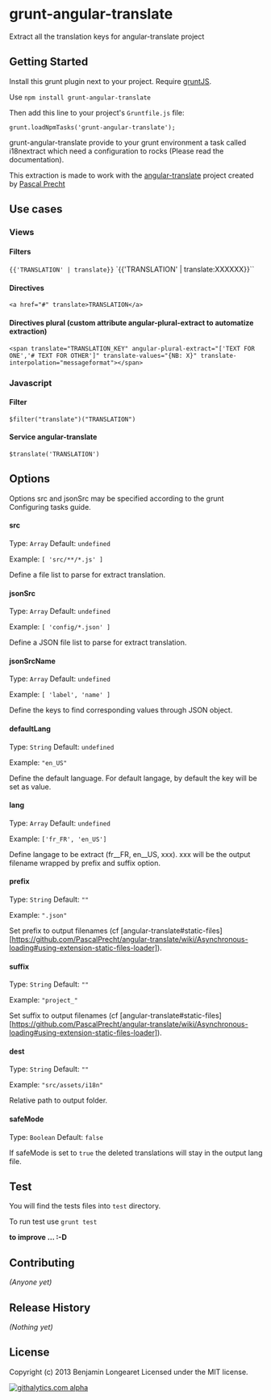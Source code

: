 # grunt-angular-translate

Extract all the translation keys for angular-translate project

## Getting Started
Install this grunt plugin next to your project. Require [gruntJS][getting_started].

Use `npm install grunt-angular-translate`

Then add this line to your project's `Gruntfile.js` file:

`grunt.loadNpmTasks('grunt-angular-translate');`

grunt-angular-translate provide to your grunt environment a task called i18nextract which need a configuration to rocks (Please read the documentation).

This extraction is made to work with the [angular-translate][angular_translate] project created by [Pascal Precht][pascalPrecht]

## Use cases

### Views

#### Filters

`{{'TRANSLATION' | translate}}`
`{{'TRANSLATION' | translate:XXXXXX}}``

#### Directives

`<a href="#" translate>TRANSLATION</a>`

#### Directives plural (custom attribute angular-plural-extract to automatize extraction)

`<span translate="TRANSLATION_KEY" angular-plural-extract="['TEXT FOR ONE','# TEXT FOR OTHER']" translate-values="{NB: X}" translate-interpolation="messageformat"></span>`

### Javascript

#### Filter

`$filter("translate")("TRANSLATION")`

#### Service angular-translate

`$translate('TRANSLATION')`

## Options

Options src and jsonSrc may be specified according to the grunt Configuring tasks guide.

#### src

Type: `Array`
Default: `undefined`

Example: `[ 'src/**/*.js' ]`

Define a file list to parse for extract translation.

#### jsonSrc

Type: `Array`
Default: `undefined`

Example: `[ 'config/*.json' ]`

Define a JSON file list to parse for extract translation.

#### jsonSrcName

Type: `Array`
Default: `undefined`

Example: `[ 'label', 'name' ]`

Define the keys to find corresponding values through JSON object.

#### defaultLang

Type: `String`
Default: `undefined`

Example: `"en_US"`

Define the default language. For default langage, by default the key will be set as value.

#### lang

Type: `Array`
Default: `undefined`

Example: `['fr_FR', 'en_US']`

Define langage to be extract (fr__FR, en__US, xxx). xxx will be the output filename wrapped by prefix and suffix option.

#### prefix

Type: `String`
Default: `""`

Example: `".json"`

Set prefix to output filenames (cf [angular-translate#static-files][https://github.com/PascalPrecht/angular-translate/wiki/Asynchronous-loading#using-extension-static-files-loader]).

#### suffix

Type: `String`
Default:  `""`

Example: `"project_"`

Set suffix to output filenames (cf [angular-translate#static-files][https://github.com/PascalPrecht/angular-translate/wiki/Asynchronous-loading#using-extension-static-files-loader]).

#### dest

Type: `String`
Default:  `""`

Example: `"src/assets/i18n"`

Relative path to output folder.

#### safeMode

Type: `Boolean`
Default: `false`

If safeMode is set to `true` the deleted translations will stay in the output lang file.

## Test

You will find the tests files into `test` directory.

To run test use `grunt test`

__to improve ... :-D__

## Contributing

_(Anyone yet)_

## Release History

_(Nothing yet)_

## License

Copyright (c) 2013 Benjamin Longearet
Licensed under the MIT license.

[grunt]: http://gruntjs.com/
[getting_started]: https://github.com/gruntjs/grunt/wiki/Getting-started
[angular_translate]: https://github.com/PascalPrecht/angular-translate
[pascalPrecht]: https://github.com/PascalPrecht

[![githalytics.com alpha](https://cruel-carlota.pagodabox.com/882c3bab5f5b2d7c63f79337a9a3688a "githalytics.com")](http://githalytics.com/firehist/grunt-angular-translate)
